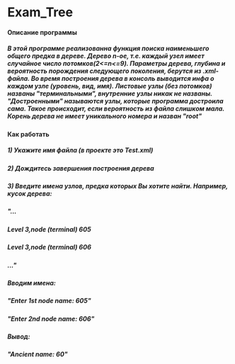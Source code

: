 # Exam_Tree
<h4>Описание программы</h4>
<h5>В этой программе реализованна функция поиска наименьшего общего предка в дереве. Дерево n-ое, т.е. каждый узел
имеет случайное число потомков(2<=n<=9). Параметры дерева, глубина и вероятность порождения следующего поколения, 
берутся из .xml-файла.
Во время построения дерева в консоль выводится инфа о каждом узле (уровень, вид, имя). Листовые узлы (без потомков)
названы "терминальными", внутренние узлы никак не названы. "Достроенными" называются узлы, которые программа достроила
сама. Такое происходит, если вероятность из файла слишком мала. Корень дерева не имеет уникального номера и назван "root"</h5>
<h4>Как работать</h4>
<h5>1) Укажите имя файла (в проекте это Test.xml)</h5>
<h5>2) Дождитесь завершения построения дерева</h5>
<h5>3) Введите имена узлов, предка которых Вы хотите найти. Например, кусок дерева:</h5>
<h5>"...</h5>
<h5>Level 3,node (terminal)  605</h5>
<h5>Level 3,node (terminal)  606</h5>
<h5>..."</h5>
<h5>Вводим имена:</h5>
<h5>"Enter 1st node name: 605"</h5>
<h5>"Enter 2nd node name: 606"</h5>
<h5>Вывод:</h5>
<h5>"Ancient name: 60"</h5>
